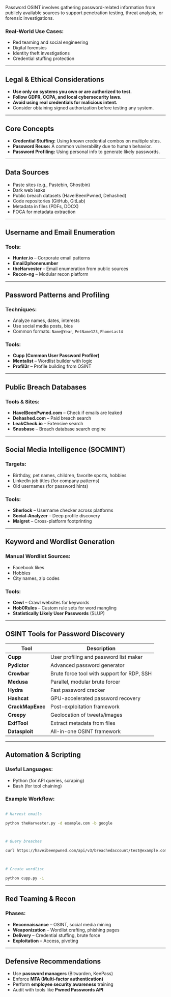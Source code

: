 
Password OSINT involves gathering password-related information from publicly available sources to support penetration testing, threat analysis, or forensic investigations.

### Real-World Use Cases:

- Red teaming and social engineering
- Digital forensics
- Identity theft investigations
- Credential stuffing protection
  
--- 

## <a name="legal-ethical"></a>Legal & Ethical Considerations

- **Use only on systems you own or are authorized to test.**
- **Follow GDPR, CCPA, and local cybersecurity laws.**
- **Avoid using real credentials for malicious intent.**
- Consider obtaining signed authorization before testing any system.

---
## <a name="core-concepts"></a>Core Concepts

- **Credential Stuffing:** Using known credential combos on multiple sites.
- **Password Reuse:** A common vulnerability due to human behavior.
- **Password Profiling:** Using personal info to generate likely passwords.

---
## <a name="data-sources"></a>Data Sources

- Paste sites (e.g., Pastebin, Ghostbin)
- Dark web leaks
- Public breach datasets (HaveIBeenPwned, Dehashed)
- Code repositories (GitHub, GitLab)
- Metadata in files (PDFs, DOCX)
- FOCA for metadata extraction

---
## <a name="username-email"></a>Username and Email Enumeration

### Tools:

- **Hunter.io** – Corporate email patterns
- **Email2phonenumber**
- **theHarvester** – Email enumeration from public sources
- **Recon-ng** – Modular recon platform

---
## <a name="password-profiling"></a>Password Patterns and Profiling

### Techniques:

- Analyze names, dates, interests
- Use social media posts, bios
- Common formats: `Name@Year`, `PetName123`, `PhoneLast4`
### Tools:

- **Cupp (Common User Password Profiler)**
- **Mentalist** – Wordlist builder with logic
- **Profil3r** – Profile building from OSINT

---
## <a name="breach-databases"></a> Public Breach Databases

### Tools & Sites:

- **HaveIBeenPwned.com** – Check if emails are leaked
- **Dehashed.com** – Paid breach search
- **LeakCheck.io** – Extensive search
- **Snusbase** – Breach database search engine

---
## <a name="social-osint"></a>Social Media Intelligence (SOCMINT)

### Targets:

- Birthday, pet names, children, favorite sports, hobbies
- LinkedIn job titles (for company patterns)
- Old usernames (for password hints)
### Tools:

- **Sherlock** – Username checker across platforms
- **Social-Analyzer** – Deep profile discovery
- **Maigret** – Cross-platform footprinting

---
## <a name="wordlists"></a>Keyword and Wordlist Generation

### Manual Wordlist Sources:

- Facebook likes
- Hobbies
- City names, zip codes
### Tools:

- **Cewl** – Crawl websites for keywords
- **Hob0Rules** – Custom rule sets for word mangling
- **Statistically Likely User Passwords** (SLUP)
  
---
## <a name="osint-tools"></a> OSINT Tools for Password Discovery

| Tool            | Description                               |
|-----------------|-------------------------------------------|
| **Cupp**        | User profiling and password list maker    |
| **Pydictor**    | Advanced password generator               |
| **Crowbar**     | Brute force tool with support for RDP, SSH|
| **Medusa**      | Parallel, modular brute forcer            |
| **Hydra**       | Fast password cracker                     |
| **Hashcat**     | GPU-accelerated password recovery         |
| **CrackMapExec**| Post-exploitation framework               |
| **Creepy**      | Geolocation of tweets/images              |
| **ExifTool**    | Extract metadata from files               |
| **Datasploit**  | All-in-one OSINT framework                |

---
## <a name="automation"></a>Automation & Scripting

### Useful Languages:

- Python (for API queries, scraping)
- Bash (for tool chaining)
### Example Workflow:

```bash

# Harvest emails

python theHarvester.py -d example.com -b google

  

# Query breaches

curl https://haveibeenpwned.com/api/v3/breachedaccount/test@example.com

  

# Create wordlist

python cupp.py -i

```

---
## <a name="red-team"></a> Red Teaming & Recon

### Phases:

- **Reconnaissance** – OSINT, social media mining
- **Weaponization** – Wordlist crafting, phishing pages
- **Delivery** – Credential stuffing, brute force
- **Exploitation** – Access, pivoting

---
## <a name="defensive"></a>Defensive Recommendations

- Use **password managers** (Bitwarden, KeePass)
- Enforce **MFA (Multi-factor authentication)**
- Perform **employee security awareness** training
- Audit with tools like **Pwned Passwords API**

